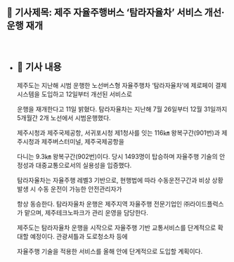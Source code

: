 ## 📰 기사제목: 제주 자율주행버스 ‘탐라자율차’ 서비스 개선·운행 재개

<br>

- ## 📄 기사 내용
  제주도는 지난해 시범 운행한 노선버스형 자율주행차 ‘탐라자율차’에 제로페이 결제시스템을 도입하고 12일부터 개선된 서비스로

  운행을 재개한다고 11일 밝혔다. 탐라자율차는 지난해 7월 26일부터 12월 31일까지 5개월간 2개 노선에서 시범운행했다.

  제주시청과 제주국제공항, 서귀포시청 제1청사를 잇는 116㎞ 왕복구간(901번)과 제주시청과 제주버스터미널, 제주국제공항을

  다니는 9.3㎞ 왕복구간(902번)이다. 당시 1493명이 탑승하며 자율주행 기술의 안정성과 대중교통으로서의 실용성을 입증했다.

  탐라자율차는 자율주행 레벨3 기반으로, 현행법에 따라 수동운전구간과 비상 상황 발생 시 수동 운전이 가능한 안전관리자가

  항상 동승한다. 탐라자율차 운행은 제주지역 자율주행 전문기업인 ㈜라이드플럭스가 맡으며, 제주테크노파크가 관리 운영을 담당한다.

  제주도는 탐라자율차 운행을 시작으로 자율주행 기반 교통서비스를 단계적으로 확대할 예정이다. 관광셔틀과 도로청소차 등에

  자율주행 기술을 적용한 서비스를 올해 안에 단계적으로 도입할 계획이다.

 

